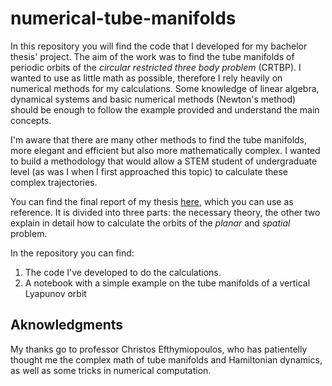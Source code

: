 # numerical-tube-manifolds
In this repository you will find the code that I developed for my bachelor thesis' project.
The aim of the work was to find the tube manifolds of periodic orbits of the *circular restricted three body problem* (CRTBP). 
I wanted to use as little math as possible, therefore I rely heavily on numerical methods for my calculations.
Some knowledge of linear algebra, dynamical systems and basic numerical methods (Newton's method) should be enough to follow the example provided and understand the main concepts.

I'm aware that there are many other methods to find the tube manifolds, more elegant and efficient but also more mathematically complex. I wanted to build a methodology that would allow a STEM student of undergraduate level (as was I when I first approached this topic) to calculate these complex trajectories.

You can find the final report of my thesis [here](https://www.researchgate.net/publication/380514048_Numerical_calculation_of_manifolds_of_periodic_orbits_of_the_restricted_three_body_problem), which you can use as reference. It is divided into three parts: the necessary theory, the other two explain in detail how to calculate the orbits of the *planar* and *spatial* problem.

In the repository you can find:
1. The code I've developed to do the calculations.
2. A notebook with a simple example on the tube manifolds of a vertical Lyapunov orbit

## Aknowledgments
My thanks go to professor Christos Efthymiopoulos, who has patientelly thought me the complex math of tube manifolds and Hamiltonian dynamics, as well as some tricks in numerical computation.
